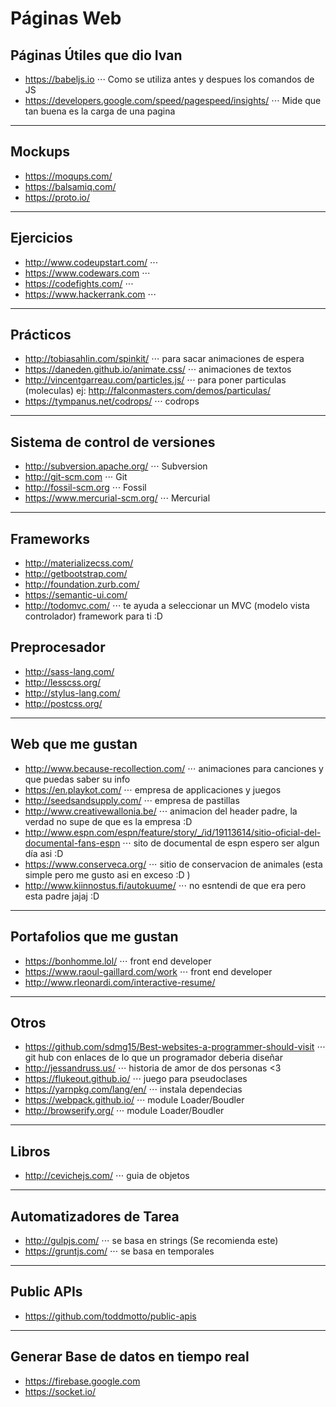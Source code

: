 # Páginas Web 

## Páginas Útiles que dio Ivan
* https://babeljs.io
⋅⋅⋅ Como se utiliza antes y despues los comandos de JS
* https://developers.google.com/speed/pagespeed/insights/
⋅⋅⋅ Mide que tan buena es la carga de una pagina
------
## Mockups
* https://moqups.com/
* https://balsamiq.com/
* https://proto.io/
-----
## Ejercicios
* http://www.codeupstart.com/
⋅⋅⋅
* https://www.codewars.com
⋅⋅⋅
* https://codefights.com/
⋅⋅⋅
* https://www.hackerrank.com
⋅⋅⋅
----
## Prácticos
* http://tobiasahlin.com/spinkit/
⋅⋅⋅ para sacar animaciones de espera
* https://daneden.github.io/animate.css/
⋅⋅⋅ animaciones de textos
* http://vincentgarreau.com/particles.js/
⋅⋅⋅ para poner particulas (moleculas) ej: http://falconmasters.com/demos/particulas/
* https://tympanus.net/codrops/
⋅⋅⋅ codrops
----
## Sistema de control de versiones
* http://subversion.apache.org/
⋅⋅⋅ Subversion
* http://git-scm.com
⋅⋅⋅ Git
* http://fossil-scm.org
⋅⋅⋅ Fossil
* https://www.mercurial-scm.org/
⋅⋅⋅ Mercurial
----
## Frameworks
* http://materializecss.com/
* http://getbootstrap.com/
* http://foundation.zurb.com/
* https://semantic-ui.com/
* http://todomvc.com/ 
⋅⋅⋅ te ayuda a seleccionar un MVC (modelo vista controlador) framework para ti :D 

## Preprocesador
* http://sass-lang.com/
* http://lesscss.org/
* http://stylus-lang.com/
* http://postcss.org/
----
## Web que me gustan
* http://www.because-recollection.com/
    ⋅⋅⋅ animaciones para canciones y que puedas saber su info
* https://en.playkot.com/
⋅⋅⋅ empresa de applicaciones y juegos
* http://seedsandsupply.com/
⋅⋅⋅ empresa de pastillas
* http://www.creativewallonia.be/
⋅⋅⋅ animacion del header padre, la verdad no supe de que es la empresa :D 
* http://www.espn.com/espn/feature/story/_/id/19113614/sitio-oficial-del-documental-fans-espn
⋅⋅⋅ sito de documental de espn espero ser algun día asi :D 
* https://www.conserveca.org/
⋅⋅⋅ sitio de conservacion de animales (esta simple pero me gusto asi en exceso :D )
* http://www.kiinnostus.fi/autokuume/
⋅⋅⋅ no esntendi de que era pero esta padre jajaj :D 
------
## Portafolios que me gustan
* https://bonhomme.lol/
⋅⋅⋅ front end developer 
* https://www.raoul-gaillard.com/work
⋅⋅⋅ front end developer 
* http://www.rleonardi.com/interactive-resume/
------
## Otros 
* https://github.com/sdmg15/Best-websites-a-programmer-should-visit
⋅⋅⋅ git hub con enlaces de lo que un programador deberia diseñar 
* http://jessandruss.us/
⋅⋅⋅ historia de amor de dos personas <3
* https://flukeout.github.io/
⋅⋅⋅ juego para pseudoclases
* https://yarnpkg.com/lang/en/
⋅⋅⋅ instala dependecias
* https://webpack.github.io/
⋅⋅⋅ module Loader/Boudler
* http://browserify.org/
⋅⋅⋅ module Loader/Boudler
----
## Libros
* http://cevichejs.com/
⋅⋅⋅ guia de objetos
----
## Automatizadores de Tarea
* http://gulpjs.com/
⋅⋅⋅ se basa en strings (Se recomienda este)
* https://gruntjs.com/
⋅⋅⋅ se basa en temporales
----
## Public APIs
* https://github.com/toddmotto/public-apis
----
## Generar Base de datos en tiempo real
* https://firebase.google.com
* https://socket.io/
